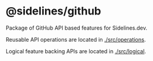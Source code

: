 # @sidelines/github

Package of GitHub API based features for Sidelines.dev.

Reusable API operations are located in [./src/operations](./src/operations).

Logical feature backing APIs are located in [./src/logical](./src/logical).
